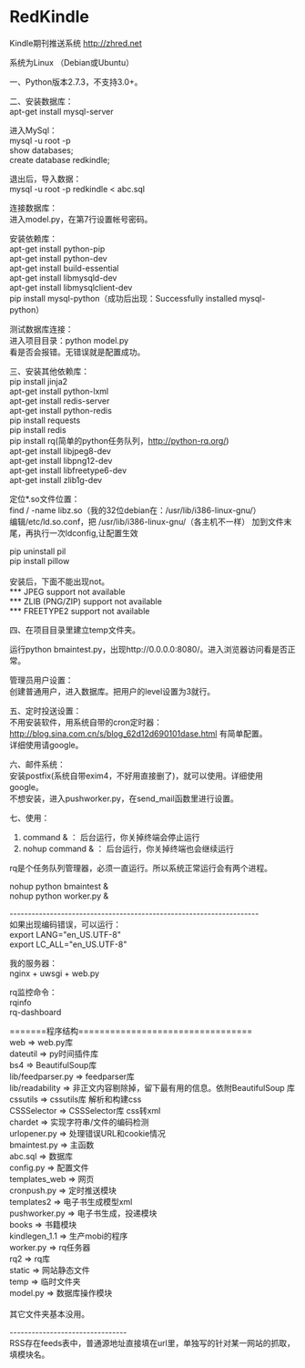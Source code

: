 RedKindle
================================

Kindle期刊推送系统
http://zhred.net

系统为Linux （Debian或Ubuntu）


一、Python版本2.7.3，不支持3.0+。


二、安装数据库：<br/>
apt-get install mysql-server<br/>

进入MySql：<br/>
mysql -u root -p<br/>
show databases;<br/>
create database redkindle;<br/>

退出后，导入数据：<br/>
mysql -u root -p redkindle < abc.sql<br/>

连接数据库：<br/>
进入model.py，在第7行设置帐号密码。<br/>


安装依赖库：<br/>
apt-get install python-pip<br/>
apt-get install python-dev<br/>
apt-get install build-essential<br/>
apt-get install libmysqld-dev<br/>
apt-get install libmysqlclient-dev<br/>
pip install mysql-python（成功后出现：Successfully installed mysql-python）<br/>


测试数据库连接：<br/>
进入项目目录：python model.py<br/>
看是否会报错。无错误就是配置成功。<br/>


三、安装其他依赖库：<br/>
pip install jinja2<br/>
apt-get install python-lxml<br/>
apt-get install redis-server<br/>
apt-get install python-redis<br/>
pip install requests<br/>
pip install redis<br/>
pip install rq(简单的python任务队列，http://python-rq.org/)<br/>
apt-get install libjpeg8-dev<br/>
apt-get install libpng12-dev<br/>
apt-get install libfreetype6-dev<br/>
apt-get install zlib1g-dev<br/>

定位*.so文件位置：<br/>
find / -name libz.so（我的32位debian在：/usr/lib/i386-linux-gnu/）<br/>
编辑/etc/ld.so.conf，把 /usr/lib/i386-linux-gnu/（各主机不一样） 加到文件末尾，再执行一次ldconfig,让配置生效<br/>

pip uninstall pil<br/>
pip install pillow<br/>
<br/>
安装后，下面不能出现not。<br/>
*** JPEG support not available<br/>
*** ZLIB (PNG/ZIP) support not available<br/>
*** FREETYPE2 support not available<br/>



四、在项目目录里建立temp文件夹。<br/>

运行python bmaintest.py，出现http://0.0.0.0:8080/。进入浏览器访问看是否正常。<br/>

管理员用户设置：<br/>
创建普通用户，进入数据库。把用户的level设置为3就行。<br/>



五、定时投送设置：<br/>
不用安装软件，用系统自带的cron定时器：<br/>
http://blog.sina.com.cn/s/blog_62d12d690101dase.html 有简单配置。<br/>
详细使用请google。<br/>

六、邮件系统：<br/>
安装postfix(系统自带exim4，不好用直接删了)，就可以使用。详细使用google。<br/>
不想安装，进入pushworker.py，在send_mail函数里进行设置。<br/>


七、使用：<br/>
1. command & ： 后台运行，你关掉终端会停止运行<br/>
2. nohup command & ： 后台运行，你关掉终端也会继续运行<br/>

rq是个任务队列管理器，必须一直运行。所以系统正常运行会有两个进程。<br/>

nohup python bmaintest &<br/>
nohup python worker.py &<br/>


--------------------------------------------------------------------<br/>
如果出现编码错误，可以运行：<br/>
	export LANG="en_US.UTF-8"<br/>
	export LC_ALL="en_US.UTF-8"<br/>

我的服务器：<br/>
	nginx + uwsgi + web.py<br/>

rq监控命令：<br/>
	rqinfo<br/>
	rq-dashboard<br/>


=======程序结构=================================<br/>
web => web.py库<br/>
dateutil => py时间插件库<br/>
bs4 => BeautifulSoup库<br/>
lib/feedparser.py => feedparser库<br/>
lib/readability => 非正文内容剔除掉，留下最有用的信息。依附BeautifulSoup    库<br/>
cssutils => cssutils库 解析和构建css<br/>
CSSSelector => CSSSelector库 css转xml<br/>
chardet => 实现字符串/文件的编码检测<br/>
urlopener.py => 处理错误URL和cookie情况<br/>
bmaintest.py => 主函数<br/>
abc.sql => 数据库<br/>
config.py => 配置文件<br/>
templates_web => 网页<br/>
cronpush.py => 定时推送模块<br/>
templates2 => 电子书生成模型xml<br/>
pushworker.py => 电子书生成，投递模块<br/>
books => 书籍模块<br/>
kindlegen_1.1 => 生产mobi的程序<br/>
worker.py => rq任务器<br/>
rq2 => rq库<br/>
static => 网站静态文件<br/>
temp => 临时文件夹<br/>
model.py => 数据库操作模块<br/>
<br/>
其它文件夹基本没用。<br/>


--------------------------------<br/>
RSS存在feeds表中，普通源地址直接填在url里，单独写的针对某一网站的抓取，填模块名。<br/>


